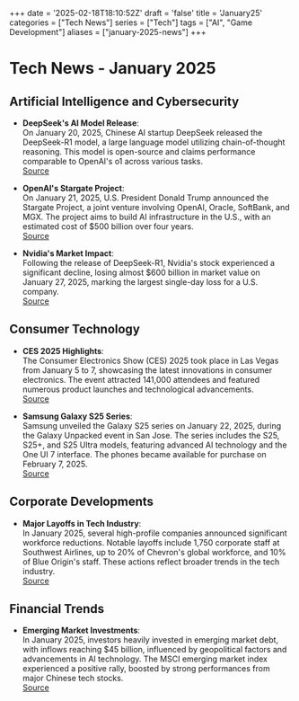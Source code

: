 +++
date = '2025-02-18T18:10:52Z'
draft = 'false'
title = 'January25'
categories = ["Tech News"]
series = ["Tech"]
tags = ["AI", "Game Development"]
aliases = ["january-2025-news"]
+++
# Tech News - January 2025

## Artificial Intelligence and Cybersecurity

- **DeepSeek's AI Model Release**:  
  On January 20, 2025, Chinese AI startup DeepSeek released the DeepSeek-R1 model, a large language model utilizing chain-of-thought reasoning. This model is open-source and claims performance comparable to OpenAI's o1 across various tasks.  
  [Source](https://en.wikipedia.org/wiki/2025_in_artificial_intelligence?utm_source=chatgpt.com)

- **OpenAI's Stargate Project**:  
  On January 21, 2025, U.S. President Donald Trump announced the Stargate Project, a joint venture involving OpenAI, Oracle, SoftBank, and MGX. The project aims to build AI infrastructure in the U.S., with an estimated cost of $500 billion over four years.  
  [Source](https://en.wikipedia.org/wiki/2025_in_artificial_intelligence?utm_source=chatgpt.com)

- **Nvidia's Market Impact**:  
  Following the release of DeepSeek-R1, Nvidia's stock experienced a significant decline, losing almost $600 billion in market value on January 27, 2025, marking the largest single-day loss for a U.S. company.  
  [Source](https://en.wikipedia.org/wiki/2025?utm_source=chatgpt.com)

## Consumer Technology

- **CES 2025 Highlights**:  
  The Consumer Electronics Show (CES) 2025 took place in Las Vegas from January 5 to 7, showcasing the latest innovations in consumer electronics. The event attracted 141,000 attendees and featured numerous product launches and technological advancements.  
  [Source](https://en.wikipedia.org/wiki/CES_%28annual_technology_trade_show%29?utm_source=chatgpt.com)

- **Samsung Galaxy S25 Series**:  
  Samsung unveiled the Galaxy S25 series on January 22, 2025, during the Galaxy Unpacked event in San Jose. The series includes the S25, S25+, and S25 Ultra models, featuring advanced AI technology and the One UI 7 interface. The phones became available for purchase on February 7, 2025.  
  [Source](https://www.thesun.co.uk/shopping/32963255/samsung-galaxy-s25-pre-orders-where-to-buy/?utm_source=chatgpt.com)

## Corporate Developments

- **Major Layoffs in Tech Industry**:  
  In January 2025, several high-profile companies announced significant workforce reductions. Notable layoffs include 1,750 corporate staff at Southwest Airlines, up to 20% of Chevron's global workforce, and 10% of Blue Origin's staff. These actions reflect broader trends in the tech industry.  
  [Source](https://www.businessinsider.com/recent-company-layoffs-laying-off-workers-2025?utm_source=chatgpt.com)

## Financial Trends

- **Emerging Market Investments**:  
  In January 2025, investors heavily invested in emerging market debt, with inflows reaching $45 billion, influenced by geopolitical factors and advancements in AI technology. The MSCI emerging market index experienced a positive rally, boosted by strong performances from major Chinese tech stocks.  
  [Source](https://www.reuters.com/markets/investors-went-january-emerging-market-buying-spree-report-shows-2025-02-18/?utm_source=chatgpt.com)
